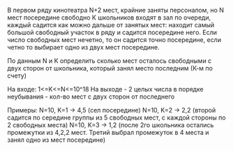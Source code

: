 В первом ряду кинотеатра N+2 мест, крайние заняты персоналом, но N мест посередине свободно
К школьников входят в зал по очереди, каждый садится как можно дальше от занятых мест: находит самый большой свободный участок в ряду и садится посередине него.
Если число свободных мест нечетно, то он садится точно посередине, если четно то выбирает одно из двух мест посередине.

По данным N и K определить сколько мест осталось свободными с двух сторон от школьника, который занял место последним (К-м по счету)

На входе: 1<=K<=N<=10^18
На выходе - 2 целых числа в порядке неубывания - кол-во мест с двух сторон от последнего

Примеры:
N=10, K=1 -> 4,5 (сел посередине)
N=10, K=2 -> 2,2 (второй садится по середине группы из 5 свободных мест, с каждой стороны по 2 свободных места)
N=10, K=3 -> 1,2 (после 2го школьника остались промежутки из 4,2,2 мест. Третий выбрал промежуток в 4 места и занял одно из мест посередине)
